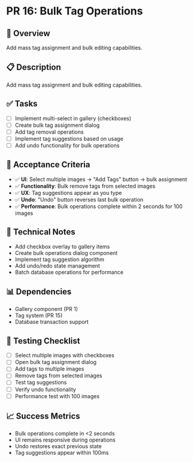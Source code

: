 # PR 16: Bulk Tag Operations

## 🎯 **Overview**
Add mass tag assignment and bulk editing capabilities.

## 📋 **Description**
Add mass tag assignment and bulk editing capabilities.

## ✅ **Tasks**
- [ ] Implement multi-select in gallery (checkboxes)
- [ ] Create bulk tag assignment dialog
- [ ] Add tag removal operations
- [ ] Implement tag suggestions based on usage
- [ ] Add undo functionality for bulk operations

## 🧪 **Acceptance Criteria**
- ✅ **UI**: Select multiple images → "Add Tags" button → bulk assignment
- ✅ **Functionality**: Bulk remove tags from selected images
- ✅ **UX**: Tag suggestions appear as you type
- ✅ **Undo**: "Undo" button reverses last bulk operation
- ✅ **Performance**: Bulk operations complete within 2 seconds for 100 images

## 🔧 **Technical Notes**
- Add checkbox overlay to gallery items
- Create bulk operations dialog component
- Implement tag suggestion algorithm
- Add undo/redo state management
- Batch database operations for performance

## 📊 **Dependencies**
- Gallery component (PR 1)
- Tag system (PR 15)
- Database transaction support

## 🧪 **Testing Checklist**
- [ ] Select multiple images with checkboxes
- [ ] Open bulk tag assignment dialog
- [ ] Add tags to multiple images
- [ ] Remove tags from selected images
- [ ] Test tag suggestions
- [ ] Verify undo functionality
- [ ] Performance test with 100 images

## 📈 **Success Metrics**
- Bulk operations complete in <2 seconds
- UI remains responsive during operations
- Undo restores exact previous state
- Tag suggestions appear within 100ms
